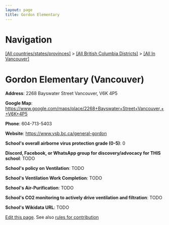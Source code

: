 ```yaml
---
layout: page
title: Gordon Elementary
---
```

# Navigation

[[All countries/states/provinces]](../../..) > [[All British Columbia Districts]](../..) > [[All In Vancouver]](..)

# Gordon Elementary (Vancouver)

**Address**: 2268 Bayswater Street Vancouver,  V6K 4P5

**Google Map**: <https://www.google.com/maps/place/2268+Bayswater+Street+Vancouver,++V6K+4P5>

**Phone**: 604-713-5403

**Website**: <https://www.vsb.bc.ca/general-gordon>

**School's overall airborne virus protection grade (0-5)**: 0

**Discord, Facebook, or WhatsApp group for discovery/advocacy for THIS school**: TODO

**School's policy on Ventilation**: TODO

**School's Ventilation Work Completion**: TODO

**School's Air-Purification**: TODO

**School's CO2 monitoring to actively drive ventilation and filtration**: TODO

**School's Wikidata URL**: TODO


[Edit this page](https://github.com/ventilate-schools/BC/edit/main/././Vancouver/Gordon_Elementary.md). See also [rules for contribution](../../../contribution-rules/)